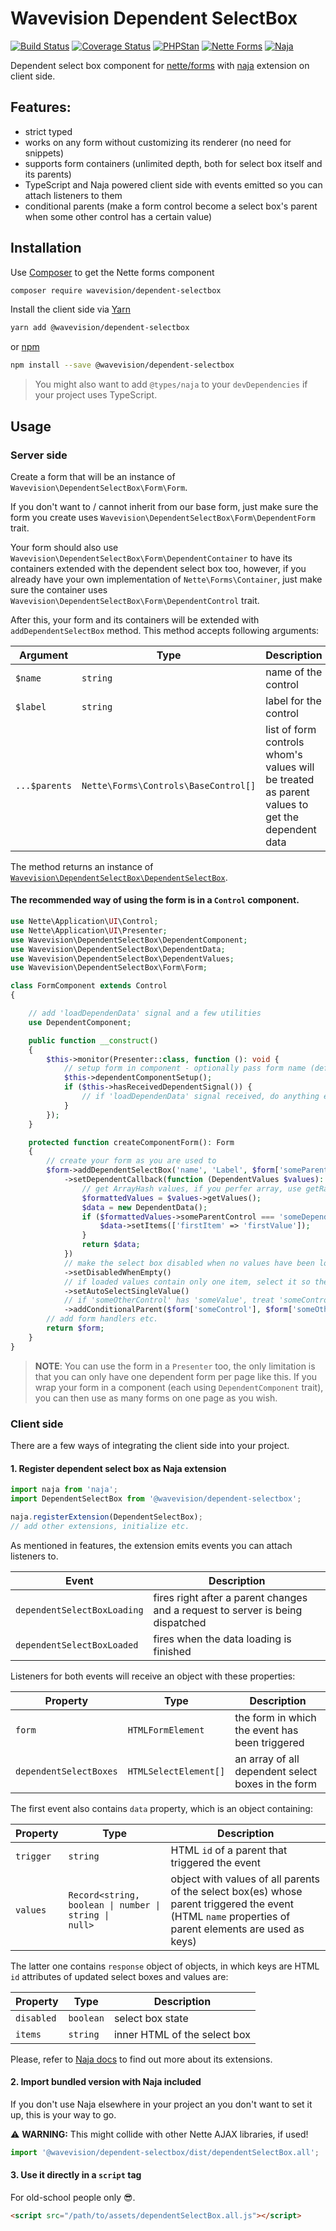# Wavevision Dependent SelectBox

[![Build Status](https://travis-ci.org/wavevision/dependent-selectbox.svg?branch=master)](https://travis-ci.org/wavevision/dependent-selectbox)
[![Coverage Status](https://coveralls.io/repos/github/wavevision/dependent-selectbox/badge.svg?branch=master&service=github)](https://coveralls.io/github/wavevision/dependent-selectbox?branch=master)
[![PHPStan](https://img.shields.io/badge/style-level%20max-brightgreen.svg?label=phpstan)](https://github.com/phpstan/phpstan)
[![Nette Forms](https://img.shields.io/badge/nette/forms-3.0.3-blue)](https://github.com/nette/forms)
[![Naja](https://img.shields.io/badge/naja-1.7.0-blue)](https://github.com/jiripudil/Naja)

Dependent select box component for [nette/forms](https://github.com/nette/forms) with [naja](https://github.com/jiripudil/Naja) extension on client side.

## Features:

- strict typed
- works on any form without customizing its renderer (no need for snippets)
- supports form containers (unlimited depth, both for select box itself and its parents)
- TypeScript and Naja powered client side with events emitted so you can attach listeners to them
- conditional parents (make a form control become a select box's parent when some other control has a certain value)

## Installation

Use [Composer](http://getcomposer.org) to get the Nette forms component

```bash
composer require wavevision/dependent-selectbox
```

Install the client side via [Yarn](https://yarnpkg.com)

```bash
yarn add @wavevision/dependent-selectbox
```

or [npm](https://npmjs.com)

```bash
npm install --save @wavevision/dependent-selectbox
```

> You might also want to add `@types/naja` to your `devDependencies` if your project uses TypeScript.

## Usage

### Server side

Create a form that will be an instance of `Wavevision\DependentSelectBox\Form\Form`.

If you don't want to / cannot inherit from our base form, just make sure the form you create uses
`Wavevision\DependentSelectBox\Form\DependentForm` trait.

Your form should also use `Wavevision\DependentSelectBox\Form\DependentContainer` to have its containers extended with
the dependent select box too, however, if you already have your own implementation of `Nette\Forms\Container`,
just make sure the container uses `Wavevision\DependentSelectBox\Form\DependentControl` trait.

After this, your form and its containers will be extended with `addDependentSelectBox` method. This method accepts following arguments:

| **Argument**  | **Type**                             | **Description**                                                                                |
| ------------- | ------------------------------------ | ---------------------------------------------------------------------------------------------- |
| `$name`       | `string`                             | name of the control                                                                            |
| `$label`      | `string`                             | label for the control                                                                          |
| `...$parents` | `Nette\Forms\Controls\BaseControl[]` | list of form controls whom's values will be treated as parent values to get the dependent data |

The method returns an instance of [`Wavevision\DependentSelectBox\DependentSelectBox`](./src/DependentSelectBox/DependentSelectBox.php).

#### The recommended way of using the form is in a `Control` component.

```php
use Nette\Application\UI\Control;
use Nette\Application\UI\Presenter;
use Wavevision\DependentSelectBox\DependentComponent;
use Wavevision\DependentSelectBox\DependentData;
use Wavevision\DependentSelectBox\DependentValues;
use Wavevision\DependentSelectBox\Form\Form;

class FormComponent extends Control
{

    // add 'loadDependenData' signal and a few utilities
    use DependentComponent;

    public function __construct()
    {
        $this->monitor(Presenter::class, function (): void {
            // setup form in component - optionally pass form name (default 'form')
            $this->dependentComponentSetup();
            if ($this->hasReceivedDependentSignal()) {
                // if 'loadDependenData' signal received, do anything extra we need
            }
        });
    }

    protected function createComponentForm(): Form
    {
        // create your form as you are used to
        $form->addDependentSelectBox('name', 'Label', $form['someParentControl'])
            ->setDependentCallback(function (DependentValues $values): DependentData {
                // get ArrayHash values, if you perfer array, use getRawValues
                $formattedValues = $values->getValues();
                $data = new DependentData();
                if ($formattedValues->someParentControl === 'someDependentValue') {
                    $data->setItems(['firstItem' => 'firstValue']);
                }
                return $data;
            })
            // make the select box disabled when no values have been loaded
            ->setDisabledWhenEmpty()
            // if loaded values contain only one item, select it so the user does not have to
            ->setAutoSelectSingleValue()
            // if 'someOtherControl' has 'someValue', treat 'someControl' as parent
            ->addConditionalParent($form['someControl'], $form['someOtherControl'], 'someValue');
        // add form handlers etc.
        return $form;
    }
}
```

> **NOTE**: You can use the form in a `Presenter` too, the only limitation is that you can only have one dependent form per page like this.
> If you wrap your form in a component (each using `DependentComponent` trait), you can then use as many forms on one page as you wish.

### Client side

There are a few ways of integrating the client side into your project.

#### 1. Register dependent select box as Naja extension

```typescript
import naja from 'naja';
import DependentSelectBox from '@wavevision/dependent-selectbox';

naja.registerExtension(DependentSelectBox);
// add other extensions, initialize etc.
```

As mentioned in features, the extension emits events you can attach listeners to.

| Event                       | Description                                                                    |
| --------------------------- | ------------------------------------------------------------------------------ |
| `dependentSelectBoxLoading` | fires right after a parent changes and a request to server is being dispatched |
| `dependentSelectBoxLoaded`  | fires when the data loading is finished                                        |

Listeners for both events will receive an object with these properties:

| Property               | Type                  | Description                                        |
| ---------------------- | --------------------- | -------------------------------------------------- |
| `form`                 | `HTMLFormElement`     | the form in which the event has been triggered     |
| `dependentSelectBoxes` | `HTMLSelectElement[]` | an array of all dependent select boxes in the form |

The first event also contains `data` property, which is an object containing:

| Property  | Type                                                                         | Description                                                                                                                                           |
| --------- | ---------------------------------------------------------------------------- | ----------------------------------------------------------------------------------------------------------------------------------------------------- |
| `trigger` | `string`                                                                     | HTML `id` of a parent that triggered the event                                                                                                        |
| `values`  | <code>Record<string, boolean &#124; number &#124; string &#124; null></code> | object with values of all parents of the select box(es) whose parent triggered the event (HTML `name` properties of parent elements are used as keys) |

The latter one contains `response` object of objects, in which keys are HTML `id` attributes of updated select boxes
and values are:

| Property   | Type      | Description                  |
| ---------- | --------- | ---------------------------- |
| `disabled` | `boolean` | select box state             |
| `items`    | `string`  | inner HTML of the select box |

Please, refer to [Naja docs](https://naja.js.org) to find out more about its extensions.

#### 2. Import bundled version with Naja included

If you don't use Naja elsewhere in your project an you don't want to set it up, this is your way to go.

⚠️ **WARNING:** This might collide with other Nette AJAX libraries, if used!

```typescript
import '@wavevision/dependent-selectbox/dist/dependentSelectBox.all';
```

#### 3. Use it directly in a `script` tag

For old-school people only 😎.

```html
<script src="/path/to/assets/dependentSelectBox.all.js"></script>
```
